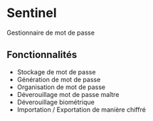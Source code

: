 # Sentinel
Gestionnaire de mot de passe

## Fonctionnalités
- Stockage de mot de passe
- Génération de mot de passe
- Organisation de mot de passe
- Déverouillage mot de passe maître
- Déverouillage biométrique
- Importation / Exportation de manière chiffré